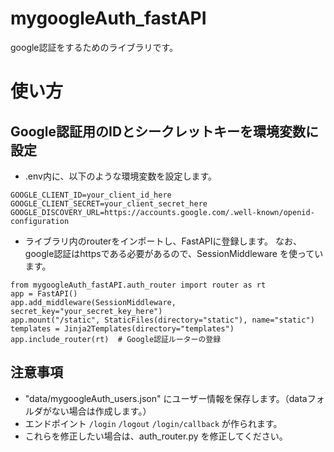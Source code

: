# mygoogleAuth_fastAPI

google認証をするためのライブラリです。

# 使い方

## Google認証用のIDとシークレットキーを環境変数に設定

- .env内に、以下のような環境変数を設定します。
```
GOOGLE_CLIENT_ID=your_client_id_here
GOOGLE_CLIENT_SECRET=your_client_secret_here
GOOGLE_DISCOVERY_URL=https://accounts.google.com/.well-known/openid-configuration
```

- ライブラリ内のrouterをインポートし、FastAPIに登録します。
なお、google認証はhttpsである必要があるので、SessionMiddleware を使っています。
```
from mygoogleAuth_fastAPI.auth_router import router as rt
app = FastAPI()
app.add_middleware(SessionMiddleware, secret_key="your_secret_key_here")
app.mount("/static", StaticFiles(directory="static"), name="static")
templates = Jinja2Templates(directory="templates")
app.include_router(rt)  # Google認証ルーターの登録
```

## 注意事項

- "data/mygoogleAuth_users.json" にユーザー情報を保存します。（dataフォルダがない場合は作成します。）
- エンドポイント `/login` `/logout` `/login/callback` が作られます。
- これらを修正したい場合は、auth_router.py を修正してください。

